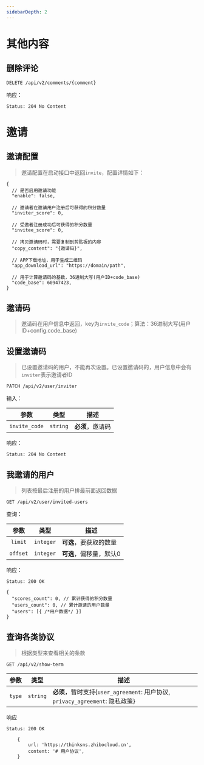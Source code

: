 ```yaml
---
sidebarDepth: 2
---
```

# 其他内容

## 删除评论

```
DELETE /api/v2/comments/{comment}
```

响应：

```
Status: 204 No Content
```

# 邀请

## 邀请配置

> 邀请配置在启动接口中返回`invite`，配置详情如下：

```json5
{
  // 是否启用邀请功能
  "enable": false,
  
  // 邀请者在邀请用户注册后可获得的积分数量
  "inviter_score": 0,

  // 受邀者注册成功后可获得的积分数量
  "invitee_score": 0,
  
  // 拷贝邀请码时，需要复制到剪贴板的内容
  "copy_content": "{邀请码}",
  
  // APP下载地址，用于生成二维码
  "app_download_url": "https://domain/path",
  
  // 用于计算邀请码的基数，36进制大写(用户ID+code_base)
  "code_base": 60947423,
}
```

## 邀请码

> 邀请码在用户信息中返回，key为`invite_code`；算法：36进制大写(用户ID+config.code_base)

## 设置邀请码

> 已设置邀请码的用户，不能再次设置。已设置邀请码的，用户信息中会有`inviter`表示邀请者ID

```
PATCH /api/v2/user/inviter
```

输入：

| 参数 | 类型 | 描述 |
|:----:|----|----|
| `invite_code` | `string` | **必须**，邀请码 |

响应：

```
Status: 204 No Content
```

## 我邀请的用户

> 列表按最后注册的用户排最前面返回数据

```
GET /api/v2/user/invited-users
```

查询：

| 参数 | 类型 | 描述 |
|:----:|----|----|
| `limit` | `integer` | **可选**，要获取的数量 |
| `offset` | `integer` | **可选**，偏移量，默认0 |

响应：

```
Status: 200 OK
```
```json5
{
  "scores_count": 0, // 累计获得的积分数量
  "users_count": 0, // 累计邀请的用户数量
  "users": [{ /*用户数据*/ }]
}
```

## 查询各类协议
> 根据类型来查看相关的条款
```http request
GET /api/v2/show-term
```
| 参数 | 类型 | 描述 |
|:----:|----|----|
| `type` | `string` | **必须**，暂时支持{`user_agreement`: 用户协议, `privacy_agreement`: 隐私政策} |

响应
```
Status: 200 OK
```

```json5
    {
        url: 'https://thinksns.zhibocloud.cn',
        content: '# 用户协议',
    }
```
